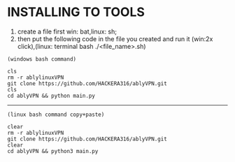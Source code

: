 # INSTALLING TO TOOLS
1. create a file first win: bat,linux: sh;
2. then put the following code in the file you created and run it (win:2x click),(linux: terminal bash ./<file_name>.sh)

```shell
(windows bash command)

cls
rm -r ablylinuxVPN
git clone https://github.com/HACKERA316/ablyVPN.git
cls
cd ablyVPN && python main.py
```
---
```shell
(linux bash command copy+paste)

clear
rm -r ablylinuxVPN
git clone https://github.com/HACKERA316/ablyVPN.git
clear
cd ablyVPN && python3 main.py
```

